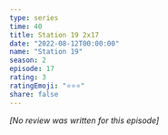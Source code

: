 ```yaml
---
type: series
time: 40
title: Station 19 2x17
date: "2022-08-12T00:00:00"
name: "Station 19"
season: 2
episode: 17
rating: 3
ratingEmoji: "⭐️⭐️⭐️"
share: false
---
```


*[No review was written for this episode]*